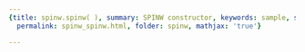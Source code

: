 ```yaml
---
{title: spinw.spinw( ), summary: SPINW constructor, keywords: sample, sidebar: sw_sidebar,
  permalink: spinw_spinw.html, folder: spinw, mathjax: 'true'}

---
```

 

